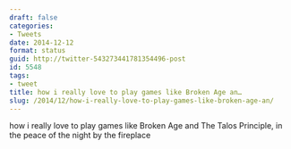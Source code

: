 ```yaml
---
draft: false
categories:
- Tweets
date: 2014-12-12
format: status
guid: http://twitter-543273441781354496-post
id: 5548
tags:
- tweet
title: how i really love to play games like Broken Age an…
slug: /2014/12/how-i-really-love-to-play-games-like-broken-age-an/
---
```


how i really love to play games like Broken Age and The Talos Principle, in the peace of the night by the fireplace